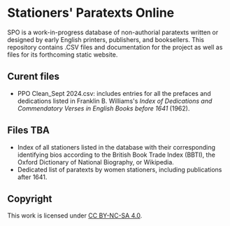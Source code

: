 # Stationers' Paratexts Online
SPO is a work-in-progress database of non-authorial paratexts written or designed by early English printers, publishers, and booksellers. This repository contains .CSV files and documentation for the project as well as files for its forthcoming static website. 

## Curent files

- PPO Clean_Sept 2024.csv: includes entries for all the prefaces and dedications listed in Franklin B. Williams's _Index of Dedications and Commendatory Verses in English Books before 1641_ (1962).

## Files TBA

- Index of all stationers listed in the database with their corresponding identifying bios according to the British Book Trade Index (BBTI), the Oxford Dictionary of National Biography, or Wikipedia.
- Dedicated list of paratexts by women stationers, including publications after 1641.

## Copyright

This work is licensed under [CC BY-NC-SA 4.0](https://creativecommons.org/licenses/by-nc-sa/4.0/?ref=chooser-v1).
